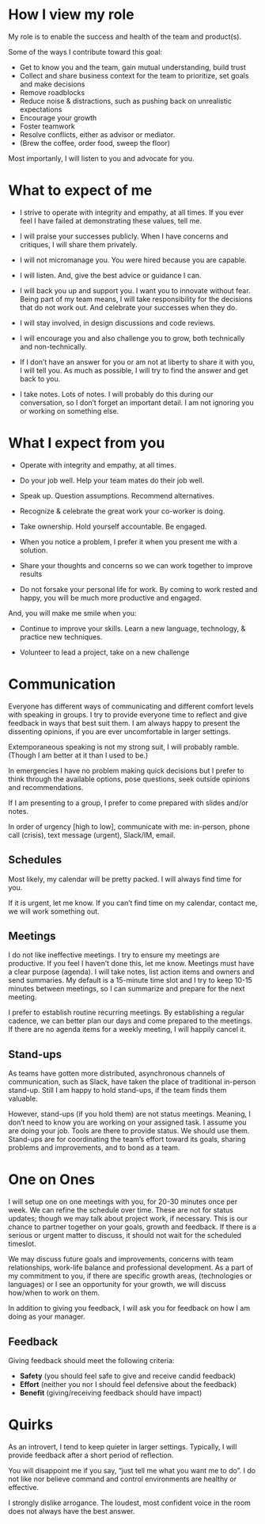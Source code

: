 # How I view my role

My role is to enable the success and health of the team and product(s).

Some of the ways I contribute toward this goal:
 * Get to know you and the team, gain mutual understanding, build trust
 * Collect and share business context for the team to prioritize, set goals and make decisions
 * Remove roadblocks
 * Reduce noise & distractions, such as pushing back on unrealistic expectations
 * Encourage your growth 
 * Foster teamwork 
 * Resolve conflicts, either as advisor or mediator.
 * (Brew the coffee, order food, sweep the floor)

Most importanly, I will listen to you and advocate for you.

# What to expect of me

 * I strive to operate with integrity and empathy, at all times. If you ever feel I have failed at demonstrating these values, tell me.

 * I will praise your successes publicly. When I have concerns and critiques, I will share them privately. 

 * I will not micromanage you. You were hired because you are capable.

 * I will listen. And, give the best advice or guidance I can.

 * I will back you up and support you. I want you to innovate without fear. Being part of my team means, I will take responsibility for the decisions that do not work out. And celebrate your successes when they do.

 * I will stay involved, in design discussions and code reviews.

 * I will encourage you and also challenge you to grow, both technically and non-technically.

 * If I don’t have an answer for you or am not at liberty to share it with you, I will tell you. As much as possible, I will try to find the answer and get back to you.

 * I take notes. Lots of notes. I will probably do this during our conversation, so I don’t forget an important detail. I am not ignoring you or working on something else. 


# What I expect from you

 * Operate with integrity and empathy, at all times.

 * Do your job well. Help your team mates do their job well. 

 * Speak up. Question assumptions. Recommend alternatives. 

 * Recognize & celebrate the great work your co-worker is doing.

 * Take ownership. Hold yourself accountable. Be engaged.

 * When you notice a problem, I prefer it when you present me with a solution.

 * Share your thoughts and concerns so we can work together to improve results

 * Do not forsake your personal life for work. By coming to work rested and happy, you will be much more productive and engaged.

And, you will make me smile when you:

 * Continue to improve your skills. Learn a new language, technology, & practice new techniques. 

 * Volunteer to lead a project, take on a new challenge


# Communication

Everyone has different ways of communicating and different comfort levels with speaking in groups. I try to provide everyone time to reflect and give feedback in ways that best suit them. I am always happy to present the dissenting opinions, if you are ever uncomfortable in larger settings.

Extemporaneous speaking is not my strong suit, I will probably ramble. (Though I am better at it than I used to be.)

In emergencies I have no problem making quick decisions but I prefer to think through the available options, pose questions, seek outside opinions and recommendations.

If I am presenting to a group, I prefer to come prepared with slides and/or notes. 

In order of urgency [high to low], communicate with me: in-person, phone call (crisis), text message (urgent), Slack/IM, email.

## Schedules

Most likely, my calendar will be pretty packed. I will always find time for you. 

If it is urgent, let me know. If you can’t find time on my calendar, contact me, we will work something out. 

## Meetings

I do not like ineffective meetings. I try to ensure my meetings are productive. If you feel I haven’t done this, let me know. Meetings must have a clear purpose (agenda). I will take notes, list action items and owners and send summaries. My default is a 15-minute time slot and I try to keep 10-15 minutes between meetings, so I can summarize and prepare for the next meeting.

I prefer to establish routine recurring meetings. By establishing a regular cadence, we can better plan our days and come prepared to the meetings. If there are no agenda items for a weekly meeting, I will happily cancel it.

## Stand-ups

As teams have gotten more distributed, asynchronous channels of communication, such as Slack, have taken the place of traditional in-person stand-up. Still I am happy to hold stand-ups, if the team finds them valuable.

However, stand-ups (if you hold them) are not status meetings. Meaning, I don’t need to know you are working on your assigned task. I assume you are doing your job. Tools are there to provide status. We should use them. Stand-ups are for coordinating the team’s effort toward its goals, sharing problems and improvements, and to bond as a team. 

# One on Ones

I will setup one on one meetings with you, for 20-30 minutes once per week. We can refine the schedule over time. These are not for status updates; though we may talk about project work, if necessary. This is our chance to partner together on your goals, growth and feedback. If there is a serious or urgent matter to discuss, it should not wait for the scheduled timeslot.

We may discuss future goals and improvements, concerns with team relationships, work-life balance and professional development. As a part of my commitment to you, if there are specific growth areas, (technologies or languages) or I see an opportunity for your growth, we will discuss how/when to work on them. 

In addition to giving you feedback, I will ask you for feedback on how I am doing as your manager. 

## Feedback

Giving feedback should meet the following criteria:
 *	**Safety** (you should feel safe to give and receive candid feedback)
 *	**Effort** (neither you nor I should feel defensive about the feedback)
 *	**Benefit** (giving/receiving feedback should have impact)


# Quirks

As an introvert, I tend to keep quieter in larger settings. Typically, I will provide feedback after a short period of reflection.

You will disappoint me if you say, “just tell me what you want me to do”. I do not like nor believe command and control environments are healthy or effective.

I strongly dislike arrogance. The loudest, most confident voice in the room does not always have the best answer.

